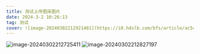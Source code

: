 ```yaml
---
title: 测试上传图床图片
date: 2024-3-2 10:26:13
tag: 测试
cover: ![image-20240302212921481](https://i0.hdslb.com/bfs/article/ac5c16398f39837da32d4763587d634e3546389285964254.png)
---
```




![image-20240302212725411](https://i0.hdslb.com/bfs/article/7ac2b17f6b8c75c789f37d186692a9573546389285964254.png)
![image-20240302212827197](https://i0.hdslb.com/bfs/article/d02d89895d116d8b61f07a326f3345a73546389285964254.png)
